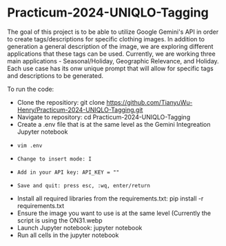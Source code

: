 # Practicum-2024-UNIQLO-Tagging

The goal of this project is to be able to utilize Google Gemini's API in order to create tags/descriptions for specific clothing images. In addition to generation a general description of the image, we are exploring different applications that these tags can be used. Currently, we are working three main applications - Seasonal/Holiday, Geographic Relevance, and Holiday. Each use case has its onw unique prompt that will allow for specific tags and descriptions to be generated. 

To run the code:
 * Clone the repositiory: git clone https://github.com/TianyuWu-Henry/Practicum-2024-UNIQLO-Tagging.git
 * Navigate to repository: cd Practicum-2024-UNIQLO-Tagging
 * Create a .env file that is at the same level as the Gemini Integreation Jupyter notebook
 *     vim .env
 *     Change to insert mode: I 
 *     Add in your API key: API_KEY = ""
 *     Save and quit: press esc, :wq, enter/return
  
 * Install all required libraries from the requirements.txt: pip install -r requirements.txt
 * Ensure the image you want to use is at the same level (Currently the script is using the ON31.webp
 * Launch Jupyter notebook: jupyter notebook
 * Run all cells in the jupyter notebook 
